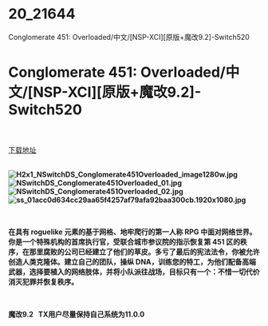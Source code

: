 # 20_21644
Conglomerate 451: Overloaded/中文/[NSP-XCI][原版+魔改9.2]-Switch520
# Conglomerate 451: Overloaded/中文/[NSP-XCI][原版+魔改9.2]-Switch520
 <br/></br>
[下载地址](https://www.switch520.cc/article/21644 "下载地址")
<br/></br>

<p><strong><img title="H2x1_NSwitchDS_Conglomerate451Overloaded_image1280w.jpg" src="https://www.switch520.cc/muke_img/2021_08_25_5d53019db930f.jpg" alt="H2x1_NSwitchDS_Conglomerate451Overloaded_image1280w.jpg"></strong><br>
<strong><img title="NSwitchDS_Conglomerate451Overloaded_01.jpg" src="https://www.switch520.cc/muke_img/2021_08_25_7cdb28779bfb0.jpg" alt="NSwitchDS_Conglomerate451Overloaded_01.jpg"></strong><br>
<strong><img title="NSwitchDS_Conglomerate451Overloaded_02.jpg" src="https://www.switch520.cc/muke_img/2021_08_25_6897e8e3fb68e.jpg" alt="NSwitchDS_Conglomerate451Overloaded_02.jpg"></strong><br>
<strong><img title="ss_01acc0d634cc29aa65f4257af79afa92baa300cb.1920x1080.jpg" src="https://www.switch520.cc/muke_img/2021_08_25_b3dea02fcc752.jpg" alt="ss_01acc0d634cc29aa65f4257af79afa92baa300cb.1920x1080.jpg">&nbsp;</strong></p>
<p>&nbsp;</p>
<p><strong>在具有 roguelike 元素的基于网格、地牢爬行的第一人称 RPG 中面对网络世界。你是一个特殊机构的首席执行官，受联合城市参议院的指示恢复第 451 区的秩序，在那里腐败的公司已经建立了他们的草皮。多亏了最后的宪法法令，你被允许创造人类克隆体。建立自己的团队，操纵 DNA，训练您的特工，为他们配备高端武器，选择要植入的网络肢体，并将小队派往战场，目标只有一个：不惜一切代价消灭犯罪并恢复秩序。</strong></p>
<p>&nbsp;</p>
<p><strong>魔改9.2 &nbsp;&nbsp;TX用户尽量保持自己系统为11.0.0</strong></p>
